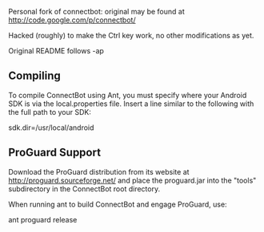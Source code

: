 Personal fork of connectbot: original may be found at http://code.google.com/p/connectbot/

Hacked (roughly) to make the Ctrl key work, no other modifications as yet.

Original README follows -ap 

Compiling
---------

To compile ConnectBot using Ant, you must specify where your Android SDK is via the local.properties file. Insert a line similar to the following with the full path to your SDK:

sdk.dir=/usr/local/android


ProGuard Support
----------------

Download the ProGuard distribution from its website at http://proguard.sourceforge.net/ and place the proguard.jar into the "tools" subdirectory in the ConnectBot root directory.

When running ant to build ConnectBot and engage ProGuard, use:

ant proguard release
